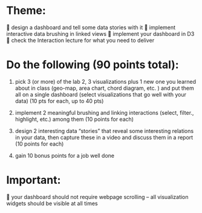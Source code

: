 # Theme:
 design a dashboard and tell some data stories with it
 implement interactive data brushing in linked views
 implement your dashboard in D3
 check the Interaction lecture for what you need to deliver

# Do the following (90 points total):

1. pick 3 (or more) of the lab 2, 3 visualizations plus 1 new one you
learned about in class (geo-map, area chart, chord diagram, etc. )
and put them all on a single dashboard (select visualizations that
go well with your data) (10 pts for each, up to 40 pts)

2. implement 2 meaningful brushing and linking interactions (select,
filter., highlight, etc.) among them (10 points for each)

3. design 2 interesting data “stories” that reveal some interesting
relations in your data, then capture these in a video and discuss
them in a report (10 points for each)

4. gain 10 bonus points for a job well done
   
# Important:

 your dashboard should not require webpage scrolling – all
visualization widgets should be visible at all times 
